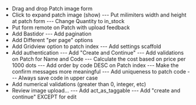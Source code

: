 * Drag and drop Patch image form
* Click to expand patch image (show)
--- Put milimiters width and height at patch form
--- Change Quantity to in_stock
* Put form remote on Patch with upload feedback
* Add Bastidor
--- Add pagination
* Add Different "per page" options
* Add Gridview option to patch index
--- Add settings scaffold
* Add authentication
--- Add "Create and Continue"
--- Add validations on Patch for Name and Code
--- Calculate the cost based on price per 1000 dots
--- Add order by code DESC on Patch index
--- Make the confirm messages more meaningful
--- Add uniqueness to patch code
--- Always save code in upper case
* Add numerical validations (greater than 0, integer, etc)
* Review image upload...
--- Add act_as_taggable
--- Add "create and continue" EXCEPT for edit